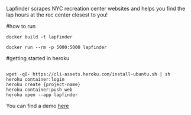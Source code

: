Lapfinder scrapes NYC recreation center websites and helps you find the lap hours at the rec center closest to you!


#how to run
```
docker build -t lapfinder

docker run --rm -p 5000:5000 lapfinder

``` 


#getting started in heroku
```

wget -qO- https://cli-assets.heroku.com/install-ubuntu.sh | sh
heroku container:login
heroku create {project-name}
heroku container:push web
heroku open --app lapfinder

```

You can find a demo [here](https://lapfinder.herokuapp.com/)